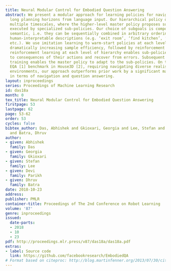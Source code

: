 ```yaml
---
title: Neural Modular Control for Embodied Question Answering
abstract: We present a modular approach for learning policies for navigation over
  long planning horizons from language input. Our hierarchical policy operates at
  multiple timescales, where the higher-level master policy proposes subgoals to be
  executed by specialized sub-policies. Our choice of subgoals is compositional and
  semantic, i.e. they can be sequentially combined in arbitrary orderings, and assume
  human-interpretable descriptions (e.g. ‘exit room’, ‘find kitchen’, ‘find refrigerator’,
  etc.). We use imitation learning to warm-start policies at each level of the hierarchy,
  dramatically increasing sample efficiency, followed by reinforcement learning. Independent
  reinforcement learning at each level of hierarchy enables sub-policies to adapt
  to consequences of their actions and recover from errors. Subsequent joint hierarchical
  training enables the master policy to adapt to the sub-policies. On the challenging
  EQA [1] benchmark in House3D [2], requiring navigating diverse realistic indoor
  environments, our approach outperforms prior work by a significant margin, both
  in terms of navigation and question answering.
layout: inproceedings
series: Proceedings of Machine Learning Research
id: das18a
month: 0
tex_title: Neural Modular Control for Embodied Question Answering
firstpage: 53
lastpage: 62
page: 53-62
order: 53
cycles: false
bibtex_author: Das, Abhishek and Gkioxari, Georgia and Lee, Stefan and Parikh, Devi
  and Batra, Dhruv
author:
- given: Abhishek
  family: Das
- given: Georgia
  family: Gkioxari
- given: Stefan
  family: Lee
- given: Devi
  family: Parikh
- given: Dhruv
  family: Batra
date: 2018-10-23
address: 
publisher: PMLR
container-title: Proceedings of The 2nd Conference on Robot Learning
volume: '87'
genre: inproceedings
issued:
  date-parts:
  - 2018
  - 10
  - 23
pdf: http://proceedings.mlr.press/v87/das18a/das18a.pdf
extras:
- label: Source code
  link: https://github.com/facebookresearch/EmbodiedQA
# Format based on citeproc: http://blog.martinfenner.org/2013/07/30/citeproc-yaml-for-bibliographies/
---
```

